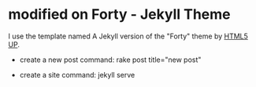 # modified on Forty - Jekyll Theme

I use the template named A Jekyll version of the "Forty" theme by [HTML5 UP](https://html5up.net/).

- create a new post command: rake post title="new post"

- create a site command: jekyll serve

